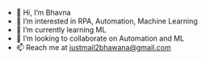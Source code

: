 - 👋 Hi, I’m Bhavna 
- 👀 I’m interested in RPA, Automation, Machine Learning 
- 🌱 I’m currently learning ML 
- 💞️ I’m looking to collaborate on Automation and ML
- 📫 Reach me at justmail2bhawana@gmail.com 

<!---
sbhawanas/sbhawanas is a ✨ special ✨ repository because its `README.md` (this file) appears on your GitHub profile.
You can click the Preview link to take a look at your changes.
--->
